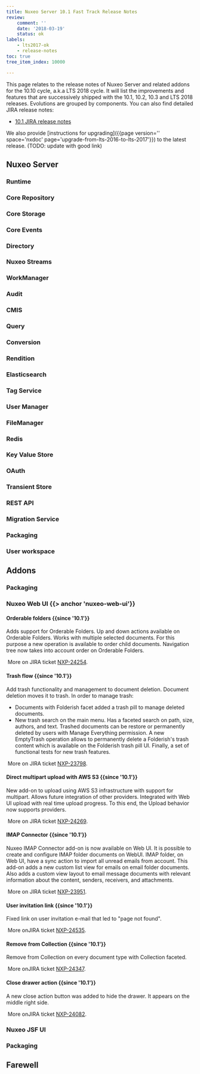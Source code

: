 ```yaml
---
title: Nuxeo Server 10.1 Fast Track Release Notes
review:
    comment: ''
    date: '2018-03-19'
    status: ok
labels:
    - lts2017-ok
    - release-notes
toc: true
tree_item_index: 10000

---
```

This page relates to the release notes of Nuxeo Server and related addons for the 10.10 cycle, a.k.a LTS 2018 cycle. It will list the improvements and features that are successively shipped with the 10.1, 10.2, 10.3 and LTS 2018 releases. Evolutions are grouped by components.
You can also find detailed JIRA release notes:

- [10.1 JIRA release notes](https://jira.nuxeo.com/secure/ReleaseNote.jspa?projectId=10011&version=18634)



We also provide [instructions for upgrading]({{page version='' space='nxdoc' page='upgrade-from-lts-2016-to-lts-2017'}}) to the latest release. (TODO: update with good link)

## Nuxeo Server

### Runtime


### Core Repository


### Core Storage

### Core Events

### Directory

### Nuxeo Streams

### WorkManager

### Audit

### CMIS

### Query

### Conversion

### Rendition

### Elasticsearch

### Tag Service

### User Manager

### FileManager

### Redis

### Key Value Store

### OAuth

### Transient Store

### REST API

### Migration Service

### Packaging

### User workspace

## Addons

### Packaging

### Nuxeo Web UI {{> anchor 'nuxeo-web-ui'}}

#### Orderable folders  {{since '10.1'}}

Adds support for Orderable Folders.
Up and down actions available on Orderable Folders. Works with multiple selected documents.
For this purpose a new operation is available to order child documents.
Navigation tree now takes into account order on Orderable Folders.

<i class="fa fa-long-arrow-right" aria-hidden="true"></i>&nbsp;More on JIRA ticket [NXP-24254](https://jira.nuxeo.com/browse/NXP-24254).

#### Trash flow {{since '10.1'}}

Add trash functionality and management to document deletion. Document deletion moves it to trash.
In order to manage trash:
- Documents with Folderish facet added a trash pill to manage deleted documents.
- New trash search on the main menu. Has a faceted search on path, size, authors, and text.
Trashed documents can be restore or permanently deleted by users with Manage Everything permission.
A new EmptyTrash operation allows to permanently delete a Folderish's trash content which is available on the Folderish trash pill UI.
Finally, a set of functional tests for new trash features.

<i class="fa fa-long-arrow-right" aria-hidden="true"></i>&nbsp;More on JIRA ticket [NXP-23798](https://jira.nuxeo.com/browse/NXP-23798).

#### Direct multipart upload with AWS S3 {{since '10.1'}}

New add-on to upload using AWS S3 infrastructure with support for multipart. Allows future integration of other providers.
Integrated with Web UI upload with real time upload progress.
To this end, the Upload behavior now supports providers.

<i class="fa fa-long-arrow-right" aria-hidden="true"></i>&nbsp;More on JIRA ticket [NXP-24269](https://jira.nuxeo.com/browse/NXP-24269).

#### IMAP Connector {{since '10.1'}}

Nuxeo IMAP Connector add-on is now available on Web UI.
It is possible to create and configure IMAP folder documents on WebUI.
IMAP folder, on Web UI, have a sync action to import all unread emails from account.
This add-on adds a new custom list view for emails on email folder documents.
Also adds a custom view layout to email message documents with relevant information about the content, senders, receivers, and attachments.

<i class="fa fa-long-arrow-right" aria-hidden="true"></i>&nbsp;More on JIRA ticket [NXP-23951](https://jira.nuxeo.com/browse/NXP-23951).

#### User invitation link {{since '10.1'}}

Fixed link on user invitation e-mail that led to "page not found".

<i class="fa fa-long-arrow-right" aria-hidden="true"></i>&nbsp;More onJIRA ticket [NXP-24535](https://jira.nuxeo.com/browse/NXP-24535).

#### Remove from Collection {{since '10.1'}}

Remove from Collection on every document type with Collection faceted.

<i class="fa fa-long-arrow-right" aria-hidden="true"></i>&nbsp;More onJIRA ticket [NXP-24347](https://jira.nuxeo.com/browse/NXP-24347).

#### Close drawer action {{since '10.1'}}

A new close action button was added to hide the drawer. It appears on the middle right side.

<i class="fa fa-long-arrow-right" aria-hidden="true"></i>&nbsp;More onJIRA ticket [NXP-24082](https://jira.nuxeo.com/browse/NXP-24082).

### Nuxeo JSF UI

### Packaging

## Farewell
